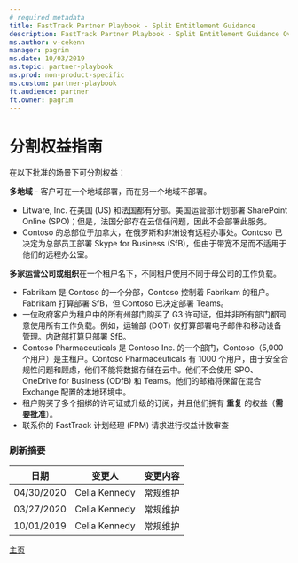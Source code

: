 ```yaml
---
# required metadata  
title: FastTrack Partner Playbook - Split Entitlement Guidance
description: FastTrack Partner Playbook - Split Entitlement Guidance Overview
ms.author: v-cekenn
manager: pagrim
ms.date: 10/03/2019  
ms.topic: partner-playbook  
ms.prod: non-product-specific  
ms.custom: partner-playbook  
ft.audience: partner
ft.owner: pagrim
---
```


# 分割权益指南

在以下批准的场景下可分割权益：
 
**多地域** - 客户可在一个地域部署，而在另一个地域不部署。

  - Litware, Inc. 在美国 (US) 和法国都有分部。美国运营部计划部署 SharePoint Online (SPO)；但是，法国分部存在云信任问题，因此不会部署此服务。
  - Contoso 的总部位于加拿大，在俄罗斯和非洲设有远程办事处。Contoso 已决定为总部员工部署 Skype for Business (SfB)，但由于带宽不足而不适用于他们的远程办公室。

**多家运营公司或组织**在一个租户名下，不同租户使用不同于母公司的工作负载。

  - Fabrikam 是 Contoso 的一个分部，Contoso 控制着 Fabrikam 的租户。Fabrikam 打算部署 SfB，但 Contoso 已决定部署 Teams。
  - 一位政府客户为租户中的所有州部门购买了 G3 许可证，但并非所有部门都同意使用所有工作负载。例如，运输部 (DOT) 仅打算部署电子邮件和移动设备管理。内政部打算只部署 SfB。
  - Contoso Pharmaceuticals 是 Contoso Inc. 的一个部门，Contoso（5,000 个用户）是主租户。Contoso Pharmaceuticals 有 1000 个用户，由于安全合规性问题和顾虑，他们不能将数据存储在云中。他们不会使用 SPO、OneDrive for Business (ODfB) 和 Teams。他们的邮箱将保留在混合 Exchange 配置的本地环境中。
  - 租户购买了多个捆绑的许可证或升级的订阅，并且他们拥有 **重复** 的权益（**需要批准**）。
  - 联系你的 FastTrack 计划经理 (FPM) 请求进行权益计数审查

### 刷新摘要

|日期|变更人|变更内容|
|---------|---------------|----------------------------|
|04/30/2020| Celia Kennedy|  常规维护|
|03/27/2020| Celia Kennedy| 常规维护|
|10/01/2019| Celia Kennedy| 常规维护|

[主页](http://partner-docs.microsoft.com)
